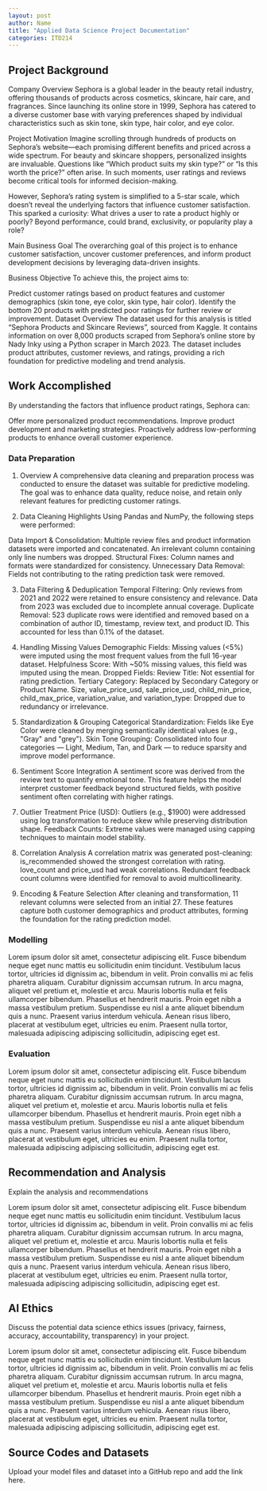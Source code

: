 ```yaml
---
layout: post
author: Name
title: "Applied Data Science Project Documentation"
categories: ITD214
---
```

## Project Background
Company Overview
Sephora is a global leader in the beauty retail industry, offering thousands of products across cosmetics, skincare, hair care, and fragrances. Since launching its online store in 1999, Sephora has catered to a diverse customer base with varying preferences shaped by individual characteristics such as skin tone, skin type, hair color, and eye color.

Project Motivation
Imagine scrolling through hundreds of products on Sephora’s website—each promising different benefits and priced across a wide spectrum. For beauty and skincare shoppers, personalized insights are invaluable. Questions like “Which product suits my skin type?” or “Is this worth the price?” often arise. In such moments, user ratings and reviews become critical tools for informed decision-making.

However, Sephora’s rating system is simplified to a 5-star scale, which doesn’t reveal the underlying factors that influence customer satisfaction. This sparked a curiosity: What drives a user to rate a product highly or poorly? Beyond performance, could brand, exclusivity, or popularity play a role?

Main Business Goal
The overarching goal of this project is to enhance customer satisfaction, uncover customer preferences, and inform product development decisions by leveraging data-driven insights.

Business Objective
To achieve this, the project aims to:

Predict customer ratings based on product features and customer demographics (skin tone, eye color, skin type, hair color).
Identify the bottom 20 products with predicted poor ratings for further review or improvement.
Dataset Overview
The dataset used for this analysis is titled “Sephora Products and Skincare Reviews”, sourced from Kaggle. It contains information on over 8,000 products scraped from Sephora’s online store by Nady Inky using a Python scraper in March 2023. The dataset includes product attributes, customer reviews, and ratings, providing a rich foundation for predictive modeling and trend analysis.

## Work Accomplished
By understanding the factors that influence product ratings, Sephora can:

Offer more personalized product recommendations.
Improve product development and marketing strategies.
Proactively address low-performing products to enhance overall customer experience.

### Data Preparation
1. Overview
A comprehensive data cleaning and preparation process was conducted to ensure the dataset was suitable for predictive modeling. The goal was to enhance data quality, reduce noise, and retain only relevant features for predicting customer ratings.

2. Data Cleaning Highlights
Using Pandas and NumPy, the following steps were performed:

Data Import & Consolidation: Multiple review files and product information datasets were imported and concatenated. An irrelevant column containing only line numbers was dropped.
Structural Fixes: Column names and formats were standardized for consistency.
Unnecessary Data Removal: Fields not contributing to the rating prediction task were removed.

3. Data Filtering & Deduplication
Temporal Filtering: Only reviews from 2021 and 2022 were retained to ensure consistency and relevance. Data from 2023 was excluded due to incomplete annual coverage.
Duplicate Removal: 523 duplicate rows were identified and removed based on a combination of author ID, timestamp, review text, and product ID. This accounted for less than 0.1% of the dataset.

5. Handling Missing Values
Demographic Fields: Missing values (<5%) were imputed using the most frequent values from the full 16-year dataset.
Helpfulness Score: With ~50% missing values, this field was imputed using the mean.
Dropped Fields:
Review Title: Not essential for rating prediction.
Tertiary Category: Replaced by Secondary Category or Product Name.
Size, value_price_usd, sale_price_usd, child_min_price, child_max_price, variation_value, and variation_type: Dropped due to redundancy or irrelevance.

7. Standardization & Grouping
Categorical Standardization: Fields like Eye Color were cleaned by merging semantically identical values (e.g., "Gray" and "grey").
Skin Tone Grouping: Consolidated into four categories — Light, Medium, Tan, and Dark — to reduce sparsity and improve model performance.

9. Sentiment Score Integration
A sentiment score was derived from the review text to quantify emotional tone. This feature helps the model interpret customer feedback beyond structured fields, with positive sentiment often correlating with higher ratings.

11. Outlier Treatment
Price (USD): Outliers (e.g., $1900) were addressed using log transformation to reduce skew while preserving distribution shape.
Feedback Counts: Extreme values were managed using capping techniques to maintain model stability.

13. Correlation Analysis
A correlation matrix was generated post-cleaning:
is_recommended showed the strongest correlation with rating.
love_count and price_usd had weak correlations.
Redundant feedback count columns were identified for removal to avoid multicollinearity.

15. Encoding & Feature Selection
After cleaning and transformation, 11 relevant columns were selected from an initial 27. These features capture both customer demographics and product attributes, forming the foundation for the rating prediction model.

### Modelling
Lorem ipsum dolor sit amet, consectetur adipiscing elit. Fusce bibendum neque eget nunc mattis eu sollicitudin enim tincidunt. Vestibulum lacus tortor, ultricies id dignissim ac, bibendum in velit. Proin convallis mi ac felis pharetra aliquam. Curabitur dignissim accumsan rutrum. In arcu magna, aliquet vel pretium et, molestie et arcu. Mauris lobortis nulla et felis ullamcorper bibendum. Phasellus et hendrerit mauris. Proin eget nibh a massa vestibulum pretium. Suspendisse eu nisl a ante aliquet bibendum quis a nunc. Praesent varius interdum vehicula. Aenean risus libero, placerat at vestibulum eget, ultricies eu enim. Praesent nulla tortor, malesuada adipiscing adipiscing sollicitudin, adipiscing eget est.

### Evaluation
Lorem ipsum dolor sit amet, consectetur adipiscing elit. Fusce bibendum neque eget nunc mattis eu sollicitudin enim tincidunt. Vestibulum lacus tortor, ultricies id dignissim ac, bibendum in velit. Proin convallis mi ac felis pharetra aliquam. Curabitur dignissim accumsan rutrum. In arcu magna, aliquet vel pretium et, molestie et arcu. Mauris lobortis nulla et felis ullamcorper bibendum. Phasellus et hendrerit mauris. Proin eget nibh a massa vestibulum pretium. Suspendisse eu nisl a ante aliquet bibendum quis a nunc. Praesent varius interdum vehicula. Aenean risus libero, placerat at vestibulum eget, ultricies eu enim. Praesent nulla tortor, malesuada adipiscing adipiscing sollicitudin, adipiscing eget est.

## Recommendation and Analysis
Explain the analysis and recommendations

Lorem ipsum dolor sit amet, consectetur adipiscing elit. Fusce bibendum neque eget nunc mattis eu sollicitudin enim tincidunt. Vestibulum lacus tortor, ultricies id dignissim ac, bibendum in velit. Proin convallis mi ac felis pharetra aliquam. Curabitur dignissim accumsan rutrum. In arcu magna, aliquet vel pretium et, molestie et arcu. Mauris lobortis nulla et felis ullamcorper bibendum. Phasellus et hendrerit mauris. Proin eget nibh a massa vestibulum pretium. Suspendisse eu nisl a ante aliquet bibendum quis a nunc. Praesent varius interdum vehicula. Aenean risus libero, placerat at vestibulum eget, ultricies eu enim. Praesent nulla tortor, malesuada adipiscing adipiscing sollicitudin, adipiscing eget est.

## AI Ethics
Discuss the potential data science ethics issues (privacy, fairness, accuracy, accountability, transparency) in your project. 

Lorem ipsum dolor sit amet, consectetur adipiscing elit. Fusce bibendum neque eget nunc mattis eu sollicitudin enim tincidunt. Vestibulum lacus tortor, ultricies id dignissim ac, bibendum in velit. Proin convallis mi ac felis pharetra aliquam. Curabitur dignissim accumsan rutrum. In arcu magna, aliquet vel pretium et, molestie et arcu. Mauris lobortis nulla et felis ullamcorper bibendum. Phasellus et hendrerit mauris. Proin eget nibh a massa vestibulum pretium. Suspendisse eu nisl a ante aliquet bibendum quis a nunc. Praesent varius interdum vehicula. Aenean risus libero, placerat at vestibulum eget, ultricies eu enim. Praesent nulla tortor, malesuada adipiscing adipiscing sollicitudin, adipiscing eget est.

## Source Codes and Datasets
Upload your model files and dataset into a GitHub repo and add the link here. 

